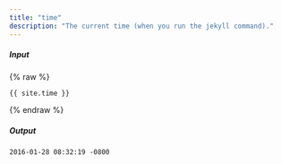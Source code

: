 ```yaml
---
title: "time"
description: "The current time (when you run the jekyll command)."
---
```

##### Input

{% raw %}
~~~liquid
{{ site.time }}
~~~
{% endraw %}

##### Output

~~~html
2016-01-28 08:32:19 -0800
~~~
